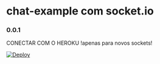 # chat-example com socket.io
### 0.0.1

CONECTAR COM O HEROKU !apenas para novos sockets!

[![Deploy](https://www.herokucdn.com/deploy/button.png)](https://heroku.com/deploy?template=https://github.com/paulohenrique001/chat-example.git)